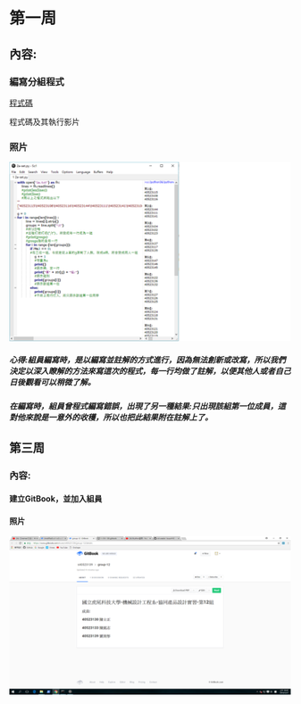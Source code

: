 # 第一周

## 內容:

### 編寫分組程式

[程式碼](https://github.com/s40523139/cd2018/blob/gh-pages/week1/2a-set.py)

程式碼及其執行影片

### 照片

![](/assets/未命名.png)

##### 心得:組員編寫時，是以編寫並註解的方式進行，因為無法創新或改寫，所以我們決定以深入瞭解的方法來寫這次的程式，每一行均做了註解，以便其他人或者自己日後觀看可以稍微了解。

##### 在編寫時，組員曾程式編寫錯誤，出現了另一種結果:只出現該組第一位成員，這對他來說是一意外的收穫，所以也把此結果附在註解上了。

## 第三周

### 內容:

#### 建立GitBook，並加入組員

#### 照片

![](/assets/2222.png)


